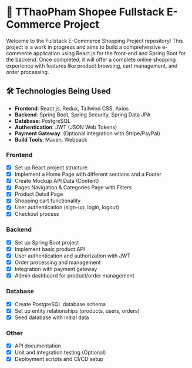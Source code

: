 # 🛒 TThaoPham Shopee Fullstack E-Commerce Project


Welcome to the Fullstack E-Commerce Shopping Project repository! This project is a work in progress and aims to build a comprehensive e-commerce application using React.js for the front-end and Spring Boot for the backend. Once completed, it will offer a complete online shopping experience with features like product browsing, cart management, and order processing.

## 🛠️ Technologies Being Used

- **Frontend**: React.js, Redux, Tailwind CSS, Axios
- **Backend**: Spring Boot, Spring Security, Spring Data JPA
- **Database**: PostgreSQL
- **Authentication**: JWT (JSON Web Tokens)
- **Payment Gateway**: (Optional integration with Stripe/PayPal)
- **Build Tools**: Maven, Webpack


### Frontend
- [x] Set up React project structure
- [x] Implement a Home Page with different sections and a Footer
- [X] Create Mockup API Data (Content)
- [X] Pages Navigation & Categories Page with Filters
- [X] Product Detail Page
- [X] Shopping cart functionality
- [X] User authentication (sign-up, login, logout)
- [X] Checkout process

### Backend
- [X] Set up Spring Boot project
- [X] Implement basic product API
- [X] User authentication and authorization with JWT
- [X] Order processing and management
- [X] Integration with payment gateway
- [X] Admin dashboard for product/order management

### Database
- [X] Create PostgreSQL database schema
- [X] Set up entity relationships (products, users, orders)
- [X] Seed database with initial data

### Other
- [X] API documentation
- [X] Unit and integration testing (Optional)
- [X] Deployment scripts and CI/CD setup
